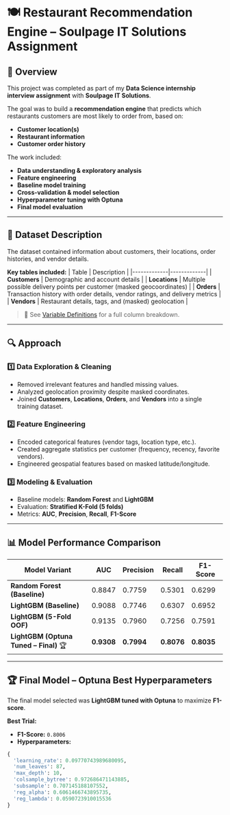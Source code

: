 # 🍽️ Restaurant Recommendation Engine – Soulpage IT Solutions Assignment

## 📌 Overview
This project was completed as part of my **Data Science internship interview assignment** with **Soulpage IT Solutions**.

The goal was to build a **recommendation engine** that predicts which restaurants customers are most likely to order from, based on:
- **Customer location(s)**
- **Restaurant information**
- **Customer order history**

The work included:
- **Data understanding & exploratory analysis**
- **Feature engineering**
- **Baseline model training**
- **Cross-validation & model selection**
- **Hyperparameter tuning with Optuna**
- **Final model evaluation**

---

## 📂 Dataset Description
The dataset contained information about customers, their locations, order histories, and vendor details.

**Key tables included:**
| Table       | Description |
|-------------|-------------|
| **Customers** | Demographic and account details |
| **Locations** | Multiple possible delivery points per customer (masked geocoordinates) |
| **Orders**    | Transaction history with order details, vendor ratings, and delivery metrics |
| **Vendors**   | Restaurant details, tags, and (masked) geolocation |

> 📄 See [Variable Definitions](VariableDefinitions.pdf) for a full column breakdown.

---

## 🔍 Approach

### **1️⃣ Data Exploration & Cleaning**
- Removed irrelevant features and handled missing values.
- Analyzed geolocation proximity despite masked coordinates.
- Joined **Customers**, **Locations**, **Orders**, and **Vendors** into a single training dataset.

### **2️⃣ Feature Engineering**
- Encoded categorical features (vendor tags, location type, etc.).
- Created aggregate statistics per customer (frequency, recency, favorite vendors).
- Engineered geospatial features based on masked latitude/longitude.

### **3️⃣ Modeling & Evaluation**
- Baseline models: **Random Forest** and **LightGBM**
- Evaluation: **Stratified K-Fold (5 folds)**
- Metrics: **AUC**, **Precision**, **Recall**, **F1-Score**

---

## 📊 Model Performance Comparison

| Model Variant                         | AUC     | Precision | Recall  | F1-Score |
|---------------------------------------|---------|-----------|---------|----------|
| **Random Forest (Baseline)**          | 0.8847  | 0.7759    | 0.5301  | 0.6299   |
| **LightGBM (Baseline)**               | 0.9088  | 0.7746    | 0.6307  | 0.6952   |
| **LightGBM (5-Fold OOF)**              | 0.9135  | 0.7960    | 0.7256  | 0.7591   |
| **LightGBM (Optuna Tuned – Final)** 🏆 | **0.9308** | **0.7994** | **0.8076** | **0.8035** |

---

## 🏆 Final Model – Optuna Best Hyperparameters

The final model selected was **LightGBM tuned with Optuna** to maximize **F1-score**.

**Best Trial:**
- **F1-Score:** `0.8006`
- **Hyperparameters:**
```python
{
  'learning_rate': 0.09770743989680095,
  'num_leaves': 87,
  'max_depth': 10,
  'colsample_bytree': 0.972686471143885,
  'subsample': 0.707145188107552,
  'reg_alpha': 0.6061466743895735,
  'reg_lambda': 0.0590723910015536
}
```

